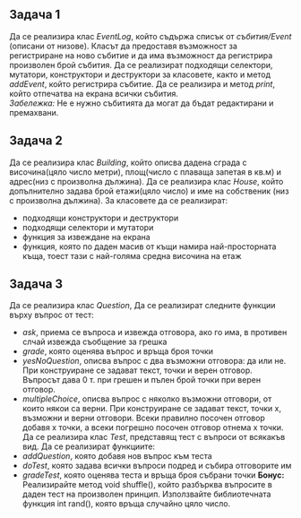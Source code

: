 ## Задача 1
Да се реализира клас *EventLog*, който съдържа списък от *събития/Event* (описани от
низове). Класът да предоставя възможност за регистриране на ново събитие и да има
възможност да регистрира произволен брой събития. Да се реализират подходящи селектори, 
мутатори, конструктори и деструктори за класовете, както и метод *addEvent*, който
регистрира събитие. Да се реализира и метод *print*, който отпечатва на екрана всички събития.</br>
*Забележка:* Не е нужно събитията да могат да бъдат редактирани и премахвани.


## Задача 2
Да се реализира клас *Building*, който описва дадена сграда с височина(цяло
число метри), площ(число с плаваща запетая в кв.м) и адрес(низ с произволна дължина).
Да се реализира клас *House*, който допълнително задава брой етажи(цяло
число) и име на собственик (низ с произволна дължина). За класовете да се реализират:</br> 
- подходящи конструктори и деструктори</br>
- подходящи селектори и мутатори</br>
- функция за извеждане на екрана</br>
- функция, която по даден масив от къщи намира най-просторната къща, тоест тази с най-голяма средна височина на етаж</br>


## Задача 3
 Да се реализира клас *Question*, 
 Да се реализират следните функции върху въпрос от тест:
- *ask*, приема се въпроса и извежда отговора, ако го има, в противен слчай извежда съобщение за грешка
- *grade*, която оценява въпрос и връща броя точки
- *yesNoQuestion*, описва въпрос с два възможни отговора: да или не. При конструиране
се задават текст, точки и верен отговор. Въпросът дава 0 т. при грешен и пълен брой точки при верен отговор.
- *multipleChoice*, описва въпрос с няколко възможни отговори, от които някои са
верни. При конструиране се задават текст, точки x, възможни и верни отговори. Всеки
правилно посочен отговор добавя x точки, а всеки погрешно посочен отговор отнема x точки.
Да се реализира клас *Test*, представящ тест с въпроси от всякакъв вид.
Да се реализират функциите:
- *addQuestion*, която добавя нов въпрос към теста
- *doTest*, която задава всички въпроси подред и събира отговорите им
- *gradeTest*, която оценява теста и връща броя събрани точки
**Бонус:** Реализирайте метод void shuffle(), който разбърква въпросите в даден тест на
произволен принцип. Използвайте библиотечната функция int rand(), която връща случайно
цяло число.

